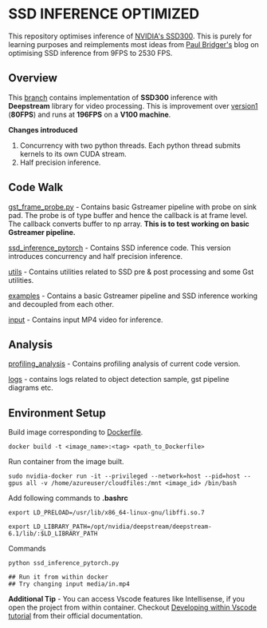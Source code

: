 # SSD INFERENCE OPTIMIZED

This repository optimises inference of [NVIDIA's SSD300](https://pytorch.org/hub/nvidia_deeplearningexamples_ssd/). 
This is purely for learning purposes and reimplements most ideas from [Paul Bridger's](https://paulbridger.com/posts/about/) blog on optimising SSD inference from 9FPS to 2530 FPS.

## Overview

This [branch](https://github.com/sahamrit/ssd-inference-optimised/tree/pytorch-inference-v2) contains  implementation of **SSD300** inference with **Deepstream** library for video processing. This is improvement over [version1](https://github.com/sahamrit/ssd-inference-optimised/tree/pytorch-inference-v1) (**80FPS**) and runs at **196FPS** on a **V100 machine**.

**Changes introduced** 
1. Concurrency with two python threads. Each python thread submits kernels to its own CUDA stream.
2. Half precision inference.

## Code Walk

[gst_frame_probe.py](./gst_frame_probe.py) - Contains basic Gstreamer pipeline with probe on sink pad. The probe is of type buffer and hence the callback is at frame level. The callback converts buffer to np array. **This is to test working on basic Gstreamer pipeline.**

[ssd_inference_pytorch](./ssd_inference_pytorch.py) - Contains SSD inference code. This version introduces concurrency and half precision inference.

[utils](./utils/) - Contains utilities related to SSD pre & post processing and some Gst utilities.

[examples](./examples/) - Contains a basic Gstreamer pipeline and SSD inference working and decoupled from each other.

[input](./media/) - Contains input MP4 video for inference.
## Analysis

[profiling_analysis](./profiling_analysis/) - Contains profiling analysis of current code version.

[logs](./logs/) - contains logs related to object detection sample, gst pipeline diagrams etc.

## Environment Setup


Build image corresponding to [Dockerfile](./Dockerfile). 
```
docker build -t <image_name>:<tag> <path_to_Dockerfile>
``` 
Run container from the image built.
```
sudo nvidia-docker run -it --privileged --network=host --pid=host --gpus all -v /home/azureuser/cloudfiles:/mnt <image_id> /bin/bash
```
Add following commands to **.bashrc**
```
export LD_PRELOAD=/usr/lib/x86_64-linux-gnu/libffi.so.7

export LD_LIBRARY_PATH=/opt/nvidia/deepstream/deepstream-6.1/lib/:$LD_LIBRARY_PATH
```
Commands
```
python ssd_inference_pytorch.py 

## Run it from within docker
## Try changing input media/in.mp4
```
**Additional Tip** - You can access Vscode features like Intellisense, if you open the project from within container. Checkout [Developing within Vscode tutorial](https://code.visualstudio.com/docs/devcontainers/containers) from their official documentation. 





